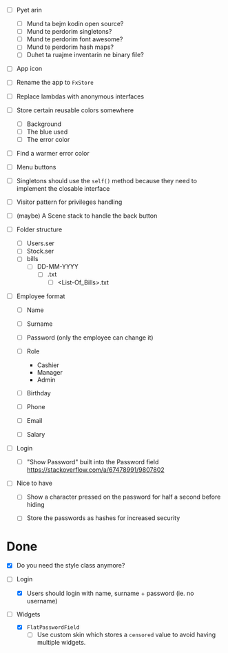 - [ ] Pyet arin
    - [ ] Mund ta bejm kodin open source?
    - [ ] Mund te perdorim singletons?
    - [ ] Mund te perdorim font awesome?
    - [ ] Mund te perdorim hash maps?
    - [ ] Duhet ta ruajme inventarin ne binary file?

- [ ] App icon
- [ ] Rename the app to `FxStore`
- [ ] Replace lambdas with anonymous interfaces
- [ ] Store certain reusable colors somewhere
    - [ ] Background
    - [ ] The blue used
    - [ ] The error color
- [ ] Find a warmer error color
- [ ] Menu buttons
- [ ] Singletons should use the `self()` method because they need to implement the closable interface
- [ ] Visitor pattern for privileges handling
- [ ] (maybe) A Scene stack to handle the back button

- [ ] Folder structure
    - [ ] Users.ser
    - [ ] Stock.ser
    - [ ] bills
        - [ ] DD-MM-YYYY
            - [ ] <Cashier-X>.txt
                - [ ] <List-Of_Bills>.txt

- [ ] Employee format
    - [ ] Name
    - [ ] Surname
    - [ ] Password (only the employee can change it)
    - [ ] Role
        - Cashier
        - Manager
        - Admin
    - [ ] Birthday
    - [ ] Phone
    - [ ] Email
    - [ ] Salary


- [ ] Login
    - [ ] "Show Password" built into the Password field
     https://stackoverflow.com/a/67478991/9807802

- [ ] Nice to have
    - [ ] Show a character pressed on the password for half a second before hiding
    - [ ] Store the passwords as hashes for increased security


Done
===

- [x] Do you need the style class anymore?

- [ ] Login
    - [x] Users should login with name, surname + password
        (ie. no username)

- [ ] Widgets
    - [x] `FlatPasswordField`
        - [ ] Use custom skin  which stores a `censored` value to avoid having multiple widgets.